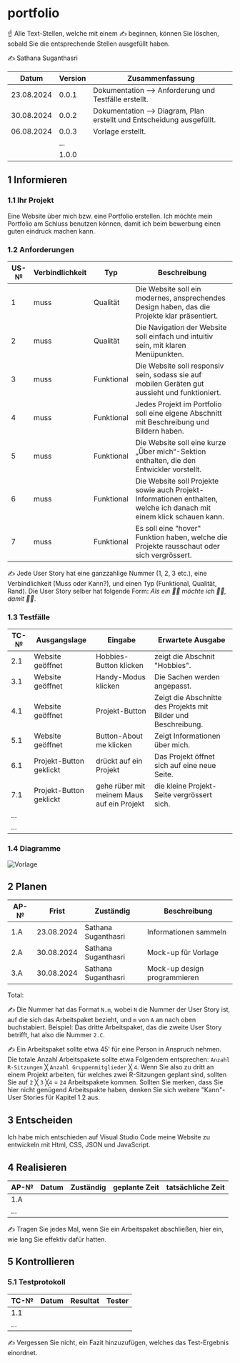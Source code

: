 # portfolio
☝️ Alle Text-Stellen, welche mit einem ✍️ beginnen, können Sie löschen, sobald Sie die entsprechende Stellen ausgefüllt haben.

✍️ Sathana Suganthasri

| Datum | Version | Zusammenfassung                                              |
| ----- | ------- | ------------------------------------------------------------ |
| 23.08.2024 | 0.0.1   | Dokumentation --> Anforderung und Testfälle erstellt. |
| 30.08.2024 | 0.0.2   | Dokumentation --> Diagram, Plan erstellt und Entscheidung ausgefüllt. |
| 06.08.2024 | 0.0.3   | Vorlage erstellt. |
|       | ...     |                                                              |
|       | 1.0.0   |                                                              |

## 1 Informieren

### 1.1 Ihr Projekt


Eine Website über mich bzw. eine Portfolio erstellen.
Ich möchte mein Portfolio am Schluss benutzen können, damit ich beim bewerbung einen guten eindruck machen kann. 

### 1.2 Anforderungen

| US-№ | Verbindlichkeit | Typ  | Beschreibung                       |
| ---- | --------------- | ---- | ---------------------------------- |
| 1  | muss | Qualität | Die Website soll ein modernes, ansprechendes Design haben, das die Projekte klar präsentiert. |
| 2  | muss | Qualität | Die Navigation der Website soll einfach und intuitiv sein, mit klaren Menüpunkten. |
| 3  | muss | Funktional | Die Website soll responsiv sein, sodass sie auf mobilen Geräten gut aussieht und funktioniert. |
| 4  | muss | Funktional | 	Jedes Projekt im Portfolio soll eine eigene Abschnitt mit Beschreibung und Bildern haben. |
| 5  | muss | Funktional | Die Website soll eine kurze „Über mich“-Sektion enthalten, die den Entwickler vorstellt. |
| 6  | muss | Funktional | Die Website soll Projekte sowie auch Projekt-Informationen enthalten, welche ich danach mit einem klick schauen kann.|
| 7  | muss | Funktional | Es soll eine "hover" Funktion haben, welche die Projekte rausschaut oder sich vergrössert. |


✍️ Jede User Story hat eine ganzzahlige Nummer (1, 2, 3 etc.), eine Verbindlichkeit (Muss oder Kann?), und einen Typ (Funktional, Qualität, Rand). Die User Story selber hat folgende Form: *Als ein 🤷‍♂️ möchte ich 🤷‍♂️, damit 🤷‍♂️*.

### 1.3 Testfälle

| TC-№ | Ausgangslage | Eingabe | Erwartete Ausgabe |
| ---- | ------------ | ------- | ----------------- |
| 2.1  | Website geöffnet | Hobbies-Button klicken | zeigt die Abschnit "Hobbies". |
| 3.1  | Website geöffnet | Handy-Modus klicken | Die Sachen werden angepasst. |
| 4.1  | Website geöffnet | Projekt-Button | Zeigt die Abschnitte des Projekts mit Bilder und Beschreibung. |
| 5.1  | Website geöffnet | Button-About me klicken | Zeigt Informationen über mich. |
| 6.1  | Projekt-Button geklickt | drückt auf ein Projekt | Das Projekt öffnet sich auf eine neue Seite. |
| 7.1  | Projekt-Button geklickt | gehe rüber mit meinem Maus auf ein Projekt | die kleine Projekt-Seite vergrössert sich. |
| ...  |              |         |                   |
| ...  |              |         |                   |


### 1.4 Diagramme

![Vorlage](https://github.com/user-attachments/assets/dedfd480-0e00-4089-9244-694f80d35ea0)


## 2 Planen

| AP-№ | Frist | Zuständig | Beschreibung |
| ---- | ----- | --------- | ------------ | 
| 1.A  | 23.08.2024 | Sathana Suganthasri | Informationen sammeln |
| 2.A  | 30.08.2024 | Sathana Suganthasri | Mock-up für Vorlage |
| 3.A  | 30.08.2024 | Sathana Suganthasri | Mock-up design programmieren |

Total: 

✍️ Die Nummer hat das Format `N.m`, wobei `N` die Nummer der User Story ist, auf die sich das Arbeitspaket bezieht, und `m` von `A` an nach oben buchstabiert. Beispiel: Das dritte Arbeitspaket, das die zweite User Story betrifft, hat also die Nummer `2.C`.

✍️ Ein Arbeitspaket sollte etwa 45' für eine Person in Anspruch nehmen. Die totale Anzahl Arbeitspakete sollte etwa Folgendem entsprechen: `Anzahl R-Sitzungen` ╳ `Anzahl Gruppenmitglieder` ╳ `4`. Wenn Sie also zu dritt an einem Projekt arbeiten, für welches zwei R-Sitzungen geplant sind, sollten Sie auf `2` ╳ `3` ╳`4` = `24` Arbeitspakete kommen. Sollten Sie merken, dass Sie hier nicht genügend Arbeitspakte haben, denken Sie sich weitere "Kann"-User Stories für Kapitel 1.2 aus.

## 3 Entscheiden

Ich habe mich entschieden auf Visual Studio Code meine Website zu entwickeln mit Html, CSS, JSON und JavaScript. 

## 4 Realisieren

| AP-№ | Datum | Zuständig | geplante Zeit | tatsächliche Zeit |
| ---- | ----- | --------- | ------------- | ----------------- |
| 1.A  |       |           |               |                   |
| ...  |       |           |               |                   |

✍️ Tragen Sie jedes Mal, wenn Sie ein Arbeitspaket abschließen, hier ein, wie lang Sie effektiv dafür hatten.

## 5 Kontrollieren

### 5.1 Testprotokoll

| TC-№ | Datum | Resultat | Tester |
| ---- | ----- | -------- | ------ |
| 1.1  |       |          |        |
| ...  |       |          |        |

✍️ Vergessen Sie nicht, ein Fazit hinzuzufügen, welches das Test-Ergebnis einordnet.
